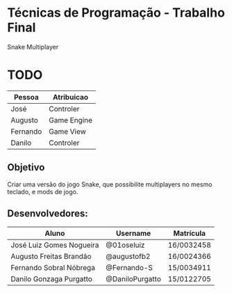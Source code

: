 # Técnicas de Programação - Trabalho Final
Snake Multiplayer

# TODO
Pessoa	|	Atribuicao
--------|------------
José	  |	Controler
Augusto	|	Game Engine
Fernando  |	Game View
Danilo	|	Controler

## Objetivo
Criar uma versão do jogo Snake, que possibilite multiplayers no mesmo teclado, e mods de jogo.

## Desenvolvedores:
Aluno | Username | Matrícula
------|----------|-----------
José Luiz Gomes Nogueira | @01oseluiz | 16/0032458
Augusto Freitas Brandão | @augustofb2 | 16/0024366
Fernando Sobral Nóbrega | @Fernando-S | 15/0034911
Danilo Gonzaga Purgatto | @DaniloPurgatto | 15/0122705

